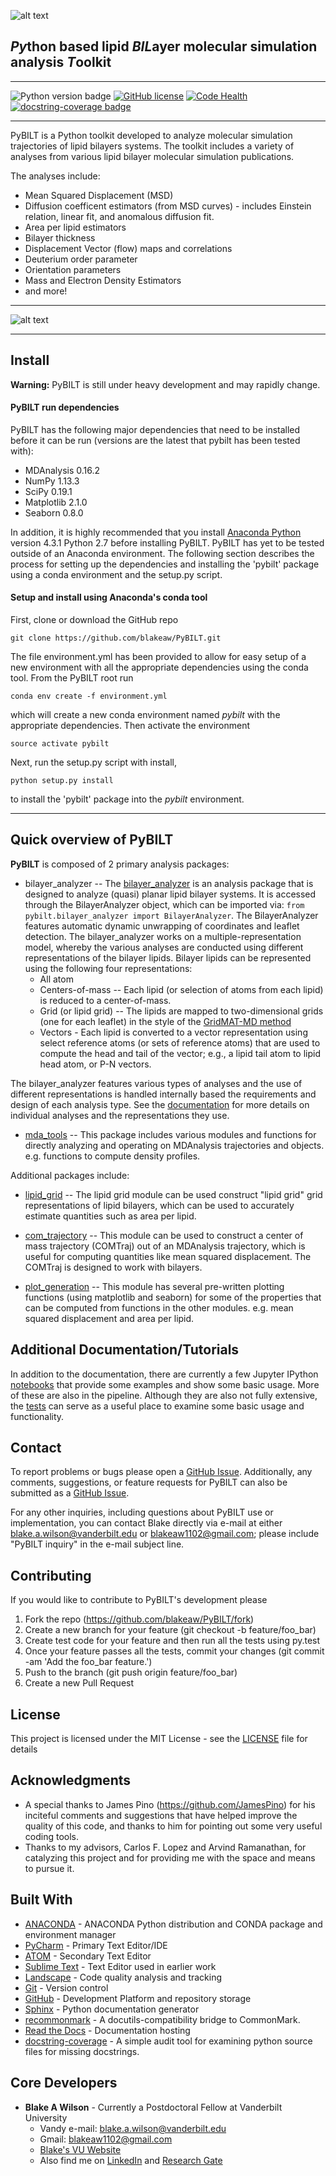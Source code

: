 ![alt text](../../_images/PyBILT_logo.png "PyBILT Logo")
## *Py*thon based lipid *BIL*ayer molecular simulation analysis *T*oolkit

------

![Python version badge](https://img.shields.io/badge/python-2.7-blue.svg)
[![GitHub license](https://img.shields.io/github/license/Day8/re-frame.svg)](LICENSE)
[![Code Health](https://landscape.io/github/blakeaw/PyBILT/master/landscape.svg?style=flat)](https://landscape.io/github/blakeaw/PyBILT/master)
[![docstring-coverage badge](https://img.shields.io/badge/docstring--coverage-49.5%25-orange.svg)](https://github.com/blakeaw/PyBILT/blob/master/.docstring-coverage_report.txt)

------

PyBILT is a Python toolkit developed to analyze molecular simulation trajectories of lipid bilayers systems. The toolkit includes a variety of analyses from various lipid bilayer molecular simulation publications.

The analyses include:
   * Mean Squared Displacement (MSD)
   * Diffusion coefficent estimators (from MSD curves) - includes Einstein relation, linear fit, and anomalous diffusion fit.
   * Area per lipid estimators
   * Bilayer thickness
   * Displacement Vector (flow) maps and correlations
   * Deuterium order parameter
   * Orientation parameters
   * Mass and Electron Density Estimators
   * and more!

------

![alt text](../../_images/7percentCL_sideview_b.jpg "Lipid Bilayer")

------

## Install

**Warning:** PyBILT is still under heavy development and may rapidly change.

#### PyBILT run dependencies
PyBILT has the following major dependencies that need to be installed before it
can be run (versions are the latest that pybilt has been tested with):
   * MDAnalysis 0.16.2
   * NumPy 1.13.3
   * SciPy 0.19.1
   * Matplotlib 2.1.0
   * Seaborn 0.8.0

In addition, it is highly recommended that you install [Anaconda
Python](https://www.continuum.io/) version 4.3.1 Python 2.7 before installing
PyBILT. PyBILT has yet to be tested outside of an Anaconda environment. The
following section describes the process for setting up the dependencies and
installing the 'pybilt' package using a conda environment and the setup.py
script.

#### Setup and install using Anaconda's conda tool
First, clone or download the GitHub repo
```
git clone https://github.com/blakeaw/PyBILT.git
```
The file environment.yml has been provided to allow for easy setup of a new
environment with all the appropriate dependencies using the conda tool. From the PyBILT root run
```
conda env create -f environment.yml
```
which will create a new conda environment named *pybilt* with the appropriate
dependencies. Then activate the environment
```
source activate pybilt
```
Next, run the setup.py script with install,
```
python setup.py install
```
to install the 'pybilt' package into the *pybilt* environment.    

------

## Quick overview of PyBILT
**PyBILT** is composed of 2 primary analysis packages:
  * bilayer_analyzer -- The [bilayer_analyzer](http://pybilt.readthedocs.io/en/latest/pybilt.bilayer_analyzer.html#module-pybilt.bilayer_analyzer.bilayer_analyzer) is an analysis package that
                        is designed to analyze (quasi) planar lipid bilayer
                        systems. It is accessed through the BilayerAnalyzer
                        object, which can be imported via: ```from
                        pybilt.bilayer_analyzer import BilayerAnalyzer```. The
                        BilayerAnalyzer features automatic dynamic unwrapping of
                        coordinates and leaflet detection. The bilayer_analyzer
                        works on a multiple-representation model, whereby the
                        various analyses are conducted using different
                        representations of the bilayer lipids. Bilayer lipids
                        can be represented using the following four
                        representations:
    * All atom
    * Centers-of-mass -- Each lipid (or selection of atoms from each lipid) is reduced to a
center-of-mass.
    * Grid (or lipid grid) -- The lipids are mapped to two-dimensional grids (one for each leaflet) in the
style of the [GridMAT-MD method](http://www.bevanlab.biochem.vt.edu/GridMAT-MD/)
    * Vectors - Each lipid is converted to a vector representation using select reference atoms (or sets of reference atoms) that are used to compute the head and tail of the vector; e.g., a lipid tail atom to lipid head atom, or P-N vectors.

The bilayer_analyzer features various types of analyses and the use of different
representations is handled internally based the requirements and design of each
analysis type. See the [documentation](http://pybilt.readthedocs.io/en/latest/pybilt.bilayer_analyzer.html#module-pybilt.bilayer_analyzer.analysis_protocols) for more details on
individual analyses and the representations they use.   

  * [mda_tools](http://pybilt.readthedocs.io/en/latest/pybilt.mda_tools.html) -- This package includes various modules and functions for directly
                 analyzing and operating on MDAnalysis trajectories and objects.
                 e.g. functions to compute density profiles.

 Additional packages include:
   * [lipid_grid](http://pybilt.readthedocs.io/en/latest/pybilt.lipid_grid.html) -- The lipid grid module can be used construct "lipid grid" grid
                  representations of lipid bilayers, which can be used to
                  accurately estimate quantities such as area per lipid.

  * [com_trajectory](http://pybilt.readthedocs.io/en/latest/pybilt.com_trajectory.html) -- This module can be used to construct a center of mass
                      trajectory (COMTraj) out of an MDAnalysis trajectory,
                      which is useful for computing quantities like mean squared
                      displacement. The COMTraj is designed to work with bilayers.

  * [plot_generation](http://pybilt.readthedocs.io/en/latest/pybilt.plot_generation.html) -- This module has several pre-written plotting functions
                       (using matplotlib and seaborn) for some of the properties
                       that can be computed from functions in the other modules.
                       e.g. mean squared displacement and area per lipid.


## Additional Documentation/Tutorials

In addition to the documentation, there are currently a few Jupyter IPython
[notebooks](https://github.com/blakeaw/PyBILT/tree/master/jupyter_notebooks)
that provide some examples and show some basic usage. More of these are also in
the pipeline. Although they are also not fully extensive, the
[tests](https://github.com/blakeaw/PyBILT/tree/master/tests) can serve as a
useful place to examine some basic usage and functionality.

## Contact

To report problems or bugs please open a [GitHub Issue](https://github.com/blakeaw/PyBILT/issues).
Additionally, any comments, suggestions, or feature requests for PyBILT can also be submitted as a [GitHub Issue](https://github.com/blakeaw/PyBILT/issues).

For any other inquiries, including questions about PyBILT use or
implementation, you can contact Blake directly via e-mail at either
blake.a.wilson@vanderbilt.edu or blakeaw1102@gmail.com; please include "PyBILT
inquiry" in the e-mail subject line.

## Contributing

If you would like to contribute to PyBILT's development please
 1. Fork the repo (https://github.com/blakeaw/PyBILT/fork)
 2. Create a new branch for your feature (git checkout -b feature/foo_bar)
 3. Create test code for your feature and then run all the tests using py.test  
 4. Once your feature passes all the tests, commit your changes (git commit -am 'Add the foo_bar feature.')
 5. Push to the branch (git push origin feature/foo_bar)
 6. Create a new Pull Request

## License

This project is licensed under the MIT License - see the
[LICENSE](https://github.com/blakeaw/PyBILT/blob/master/LICENSE) file for
details

## Acknowledgments

* A special thanks to James Pino (https://github.com/JamesPino) for his inciteful
comments and suggestions that have helped improve the quality of this code, and
thanks to him for pointing out some very useful coding tools.   
* Thanks to my advisors, Carlos F. Lopez and Arvind Ramanathan, for catalyzing
this project and for providing me with the space and means to pursue it.  

## Built With

* [ANACONDA](https://www.continuum.io/) - ANACONDA Python distribution and CONDA package and environment manager
* [PyCharm](https://www.jetbrains.com/pycharm/) - Primary Text Editor/IDE
* [ATOM](https://atom.io/) - Secondary Text Editor
* [Sublime Text](https://www.sublimetext.com/) - Text Editor used in earlier work
* [Landscape](https://landscape.io/) - Code quality analysis and tracking
* [Git](https://git-scm.com/) - Version control
* [GitHub](https://github.com/) - Development Platform and repository storage
* [Sphinx](http://www.sphinx-doc.org/en/stable/index.html) - Python documentation generator
* [recommonmark](https://github.com/rtfd/recommonmark) - A docutils-compatibility bridge to CommonMark.
* [Read the Docs](https://readthedocs.org/) - Documentation hosting
* [docstring-coverage](https://bitbucket.org/DataGreed/docstring-coverage/wiki/Home) -  A simple audit tool for examining python source files for missing docstrings.

## Core Developers

* **Blake A Wilson** - Currently a Postdoctoral Fellow at Vanderbilt University
  * Vandy e-mail: blake.a.wilson@vanderbilt.edu
  * Gmail: blakeaw1102@gmail.com
  * [Blake's VU Website]( https://my.vanderbilt.edu/blakeaw/)
  * Also find me on [LinkedIn](https://www.linkedin.com/in/blakewilson3/) and [Research Gate](https://www.researchgate.net/profile/Blake_Wilson3)
